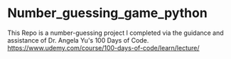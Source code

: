 # Number_guessing_game_python
This Repo is a number-guessing project I completed via the guidance and assistance of Dr. Angela Yu's 100 Days of Code. https://www.udemy.com/course/100-days-of-code/learn/lecture/
